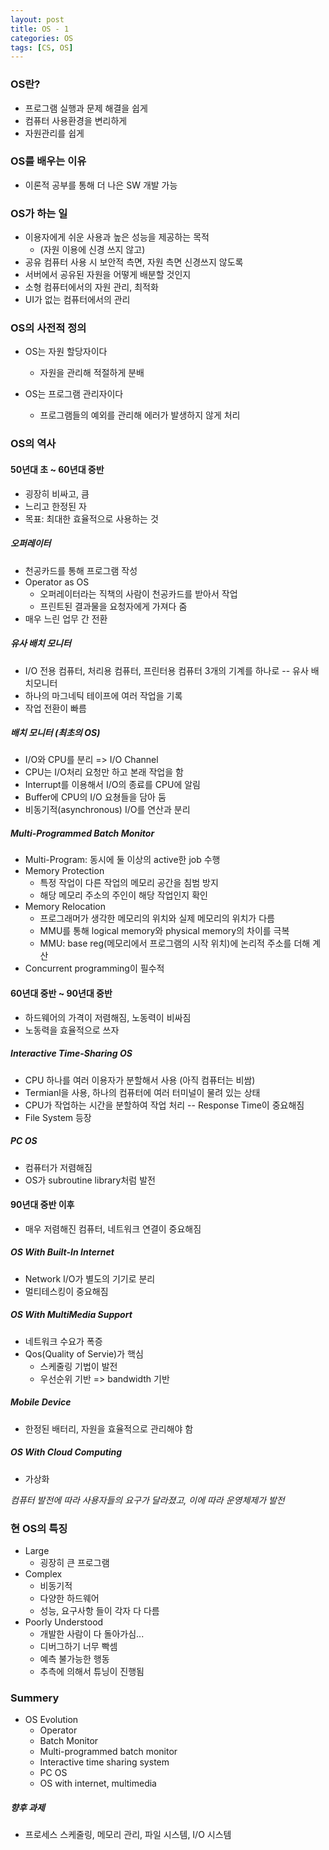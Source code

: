 ```yaml
---
layout: post
title: OS - 1
categories: OS
tags: [CS, OS]
---
```


### OS란?

- 프로그램 실행과 문제 해결을 쉽게
- 컴퓨터 사용환경을 변리하게
- 자원관리를 쉽게

### OS를 배우는 이유

- 이론적 공부를 통해 더 나은 SW 개발 가능

### OS가 하는 일

- 이용자에게 쉬운 사용과 높은 성능을 제공하는 목적
  - (자원 이용에 신경 쓰지 않고)
- 공유 컴퓨터 사용 시 보안적 측면, 자원 측면 신경쓰지 않도록
- 서버에서 공유된 자원을 어떻게 배분할 것인지
- 소형 컴퓨터에서의 자원 관리, 최적화
- UI가 없는 컴퓨터에서의 관리

### OS의 사전적 정의

- OS는 자원 할당자이다

  - 자원을 관리해 적절하게 분배

- OS는 프로그램 관리자이다

  - 프로그램들의 예외를 관리해 에러가 발생하지 않게 처리

### OS의 역사

#### 50년대 초 ~ 60년대 중반

- 굉장히 비싸고, 큼
- 느리고 한정된 자
- 목표: 최대한 효율적으로 사용하는 것

##### 오퍼레이터

- 천공카드를 통해 프로그램 작성
- Operator as OS
  - 오퍼레이터라는 직책의 사람이 천공카드를 받아서 작업
  - 프린트된 결과물을 요청자에게 가져다 줌
- 매우 느린 업무 간 전환

##### 유사 배치 모니터

- I/O 전용 컴퓨터, 처리용 컴퓨터, 프린터용 컴퓨터 3개의 기계를 하나로 -- 유사 배치모니터
- 하나의 마그네틱 테이프에 여러 작업을 기록
- 작업 전환이 빠름

##### 배치 모니터 (최초의 OS)

- I/O와 CPU를 분리 => I/O Channel
- CPU는 I/O처리 요청만 하고 본래 작업을 함
- Interrupt를 이용해서 I/O의 종료를 CPU에 알림
- Buffer에 CPU의 I/O 요쳥들을 담아 둠
- 비동기적(asynchronous) I/O를 연산과 분리

##### Multi-Programmed Batch Monitor

- Multi-Program: 동시에 둘 이상의 active한 job 수행
- Memory Protection
  - 특정 작업이 다른 작업의 메모리 공간을 침범 방지
  - 해당 메모리 주소의 주인이 해당 작업인지 확인
- Memory Relocation
  - 프로그래머가 생각한 메모리의 위치와 실제 메모리의 위치가 다름
  - MMU를 통해 logical memory와 physical memory의 차이를 극복
  - MMU: base reg(메모리에서 프로그램의 시작 위치)에 논리적 주소를 더해 계산
- Concurrent programming이 필수적

#### 60년대 중반 ~ 90년대 중반

- 하드웨어의 가격이 저렴해짐, 노동력이 비싸짐
- 노동력을 효율적으로 쓰자

##### Interactive Time-Sharing OS

- CPU 하나를 여러 이용자가 분할해서 사용 (아직 컴퓨터는 비쌈)
- Termianl을 사용, 하나의 컴퓨터에 여러 터미널이 물려 있는 상태
- CPU가 작업하는 시간을 분할하여 작업 처리 -- Response Time이 중요해짐
- File System 등장

##### PC OS

- 컴퓨터가 저렴해짐
- OS가 subroutine library처럼 발전

#### 90년대 중반 이후

- 매우 저렴해진 컴퓨터, 네트워크 연결이 중요해짐

##### OS With Built-In Internet

- Network I/O가 별도의 기기로 분리
- 멀티테스킹이 중요해짐

##### OS With MultiMedia Support

- 네트워크 수요가 폭증
- Qos(Quality of Servie)가 핵심
  - 스케줄링 기법이 발전
  - 우선순위 기반 => bandwidth 기반

##### Mobile Device

- 한정된 배터리, 자원을 효율적으로 관리해야 함

##### OS With Cloud Computing

- 가상화

_컴퓨터 발전에 따라 사용자들의 요구가 달라졌고, 이에 따라 운영체제가 발전_

### 현 OS의 특징

- Large
  - 굉장히 큰 프로그램
- Complex
  - 비동기적
  - 다양한 하드웨어
  - 성능, 요구사항 들이 각자 다 다름
- Poorly Understood
  - 개발한 사람이 다 돌아가심...
  - 디버그하기 너무 빡셈
  - 예측 불가능한 행동
  - 추측에 의해서 튜닝이 진행됨

### Summery

- OS Evolution
  - Operator
  - Batch Monitor
  - Multi-programmed batch monitor
  - Interactive time sharing system
  - PC OS
  - OS with internet, multimedia

##### 향후 과제

- 프로세스 스케줄링, 메모리 관리, 파일 시스템, I/O 시스템
